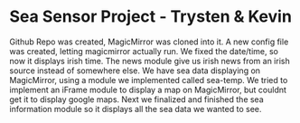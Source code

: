 <H1>Sea Sensor Project - Trysten & Kevin</H1>
<p> Github Repo was created, MagicMirror was cloned into it.
A new config file was created, letting magicmirror actually run.
We fixed the date/time, so now it displays irish time.
The news module give us irish news from an irish source instead of somewhere else.
We have sea data displaying on MagicMirror, using a module we implemented called sea-temp.
We tried to implement an iFrame module to display a map on MagicMirror, but couldnt get it to display google maps.
Next we finalized and finished the sea information module so it displays all the sea data we wanted to see.</p>
